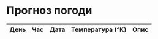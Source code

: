 <!DOCTYPE html>
<html lang="en">

<head>
  <meta charset="UTF-8">
  <meta name="viewport" content="width=device-width, initial-scale=1.0">
  <link rel="stylesheet" href="styles.css">
  <title>Прогноз погоди</title>
</head>

<body>
  <div class="weather-container">
    <h1>Прогноз погоди</h1>
    <table id="weather-table">
      <thead>
        <tr style="text-align: center">
          <th>День</th>
          <th>Час</th>
          <th>Дата</th>
          <th>Температура (°K)</th>
          <th>Опис</th>
        </tr>
      </thead>
      <tbody id="weather-data"></tbody>
    </table>
  </div>
  <script src="script.js"></script>
</body>
